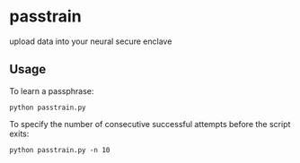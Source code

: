 # passtrain

upload data into your neural secure enclave

## Usage

To learn a passphrase:

```python passtrain.py```

To specify the number of consecutive successful attempts before the script exits:

```python passtrain.py -n 10```
